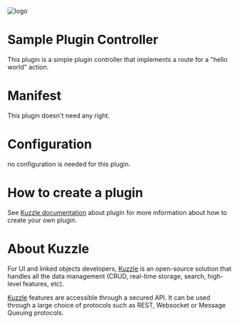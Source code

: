 ![logo](https://raw.githubusercontent.com/kuzzleio/kuzzle/master/docs/images/logo.png)

# Sample Plugin Controller

This plugin is a simple plugin controller that implements a route for a "hello world" action.



# Manifest

This plugin doesn't need any right.

# Configuration

no configuration is needed for this plugin.

# How to create a plugin

See [Kuzzle documentation](https://github.com/kuzzleio/kuzzle/docs/plugins.md) about plugin for more information about how to create your own plugin.

# About Kuzzle

For UI and linked objects developers, [Kuzzle](https://github.com/kuzzleio/kuzzle) is an open-source solution that handles all the data management
(CRUD, real-time storage, search, high-level features, etc).

[Kuzzle](https://github.com/kuzzleio/kuzzle) features are accessible through a secured API. It can be used through a large choice of protocols such as REST, Websocket or Message Queuing protocols.